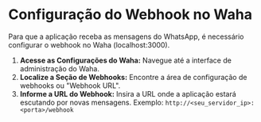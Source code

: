 
# Configuração do Webhook no Waha

Para que a aplicação receba as mensagens do WhatsApp, é necessário configurar o webhook no Waha (localhost:3000).

1.  **Acesse as Configurações do Waha:** Navegue até a interface de administração do Waha.
2.  **Localize a Seção de Webhooks:** Encontre a área de configuração de webhooks ou "Webhook URL".
3.  **Informe a URL do Webhook:** Insira a URL onde a aplicação estará escutando por novas mensagens. Exemplo: `http://<seu_servidor_ip>:<porta>/webhook`
